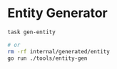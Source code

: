 # Entity Generator

```bash
task gen-entity

# or 
rm -rf internal/generated/entity
go run ./tools/entity-gen   
```
